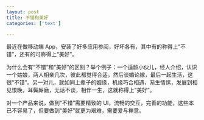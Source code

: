 ```yaml
---
layout: post
title: 不错和美好
categories: ['text']

---
```


最近在做移动端 App，安装了好多应用参阅，好坏各有，其中有的称得上“不错”，还有的可称得上“美好”。

为什么会有“不错”和“美好”的区别？举个例子：一个适龄小伙儿，经人介绍，认识一个姑娘，两人相亲几次，彼此都觉得合适，然后谈婚论嫁，最后一起生活，这很“不错”。另一对儿，就如同上辈子的姻缘，机缘巧合相遇，渐生情愫，发展到相见恨晚，耳鬓厮磨，无话不谈，相伴一生，这就称得上“美好”。

对一个产品来说，做到“不错”需要精致的 UI，流畅的交互，完善的功能，这些本已不容易了，但要做到“美好”就更为艰难，需要爱与禅意。